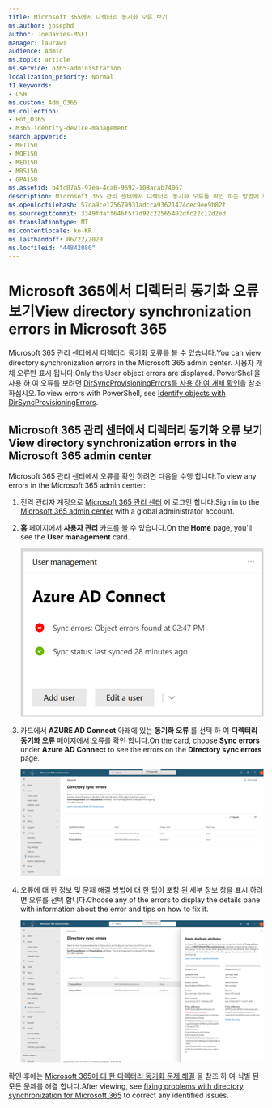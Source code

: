 ```yaml
---
title: Microsoft 365에서 디렉터리 동기화 오류 보기
ms.author: josephd
author: JoeDavies-MSFT
manager: laurawi
audience: Admin
ms.topic: article
ms.service: o365-administration
localization_priority: Normal
f1.keywords:
- CSH
ms.custom: Adm_O365
ms.collection:
- Ent_O365
- M365-identity-device-management
search.appverid:
- MET150
- MOE150
- MED150
- MBS150
- GPA150
ms.assetid: b4fc07a5-97ea-4ca6-9692-108acab74067
description: Microsoft 365 관리 센터에서 디렉터리 동기화 오류를 확인 하는 방법에 대해 알아봅니다.
ms.openlocfilehash: 57ca9ce125679931adcca93621474cec9ee9b82f
ms.sourcegitcommit: 3349fdaff646f5f7d92c22565402dfc22c12d2ed
ms.translationtype: MT
ms.contentlocale: ko-KR
ms.lasthandoff: 06/22/2020
ms.locfileid: "44842080"
---
```

# <a name="view-directory-synchronization-errors-in-microsoft-365"></a><span data-ttu-id="b3ee4-103">Microsoft 365에서 디렉터리 동기화 오류 보기</span><span class="sxs-lookup"><span data-stu-id="b3ee4-103">View directory synchronization errors in Microsoft 365</span></span>

<span data-ttu-id="b3ee4-104">Microsoft 365 관리 센터에서 디렉터리 동기화 오류를 볼 수 있습니다.</span><span class="sxs-lookup"><span data-stu-id="b3ee4-104">You can view directory synchronization errors in the Microsoft 365 admin center.</span></span> <span data-ttu-id="b3ee4-105">사용자 개체 오류만 표시 됩니다.</span><span class="sxs-lookup"><span data-stu-id="b3ee4-105">Only the User object errors are displayed.</span></span> <span data-ttu-id="b3ee4-106">PowerShell을 사용 하 여 오류를 보려면 [DirSyncProvisioningErrors를 사용 하 여 개체 확인](https://docs.microsoft.com/azure/active-directory/hybrid/how-to-connect-syncservice-duplicate-attribute-resiliency)을 참조 하십시오.</span><span class="sxs-lookup"><span data-stu-id="b3ee4-106">To view errors with PowerShell, see [Identify objects with DirSyncProvisioningErrors](https://docs.microsoft.com/azure/active-directory/hybrid/how-to-connect-syncservice-duplicate-attribute-resiliency).</span></span>

## <a name="view-directory-synchronization-errors-in-the-microsoft-365-admin-center"></a><span data-ttu-id="b3ee4-107">Microsoft 365 관리 센터에서 디렉터리 동기화 오류 보기</span><span class="sxs-lookup"><span data-stu-id="b3ee4-107">View directory synchronization errors in the Microsoft 365 admin center</span></span>

<span data-ttu-id="b3ee4-108">Microsoft 365 관리 센터에서 오류를 확인 하려면 다음을 수행 합니다.</span><span class="sxs-lookup"><span data-stu-id="b3ee4-108">To view any errors in the Microsoft 365 admin center:</span></span>
  
1. <span data-ttu-id="b3ee4-109">전역 관리자 계정으로 [Microsoft 365 관리 센터](https://admin.microsoft.com) 에 로그인 합니다.</span><span class="sxs-lookup"><span data-stu-id="b3ee4-109">Sign in to the [Microsoft 365 admin center](https://admin.microsoft.com) with a global administrator account.</span></span> 
    
2. <span data-ttu-id="b3ee4-110">**홈** 페이지에서 **사용자 관리** 카드를 볼 수 있습니다.</span><span class="sxs-lookup"><span data-stu-id="b3ee4-110">On the **Home** page, you'll see the **User management** card.</span></span> 
    
    ![Microsoft 365 관리 센터의 사용자 관리 카드](media/060006e9-de61-49d5-8979-e77cda198e71.png)
  
3. <span data-ttu-id="b3ee4-112">카드에서 **AZURE AD Connect** 아래에 있는 **동기화 오류** 를 선택 하 여 **디렉터리 동기화 오류** 페이지에서 오류를 확인 합니다.</span><span class="sxs-lookup"><span data-stu-id="b3ee4-112">On the card, choose **Sync errors** under **Azure AD Connect** to see the errors on the **Directory sync errors** page.</span></span>   
    
    ![디렉터리 동기화 오류 페이지의 예](media/882094a3-80d3-4aae-b90b-78b27047974c.png)

4. <span data-ttu-id="b3ee4-114">오류에 대 한 정보 및 문제 해결 방법에 대 한 팁이 포함 된 세부 정보 창을 표시 하려면 오류를 선택 합니다.</span><span class="sxs-lookup"><span data-stu-id="b3ee4-114">Choose any of the errors to display the details pane with information about the error and tips on how to fix it.</span></span>

   ![디렉터리 동기화 오류 세부 정보의 예](media/a6e302d4-6be7-4e3a-b4b5-81c5a2c02952.png)
  
<span data-ttu-id="b3ee4-116">확인 후에는 [Microsoft 365에 대 한 디렉터리 동기화 문제 해결](fix-problems-with-directory-synchronization.md) 을 참조 하 여 식별 된 모든 문제를 해결 합니다.</span><span class="sxs-lookup"><span data-stu-id="b3ee4-116">After viewing, see [fixing problems with directory synchronization for Microsoft 365](fix-problems-with-directory-synchronization.md) to correct any identified issues.</span></span>

